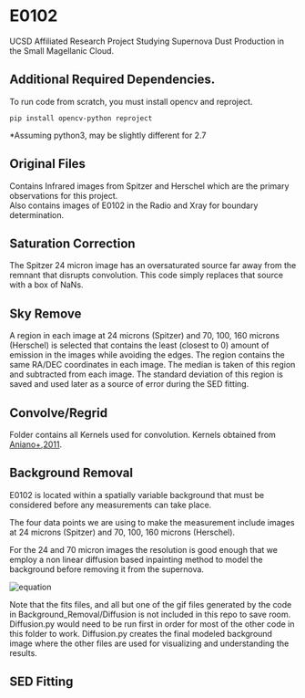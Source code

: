# E0102
UCSD Affiliated Research Project Studying Supernova Dust Production in the Small Magellanic Cloud.
## Additional Required Dependencies. 
To run code from scratch, you must install opencv and reproject.
```
pip install opencv-python reproject
```
*Assuming python3, may be slightly different for 2.7
## Original Files
Contains Infrared images from Spitzer and Herschel which are the primary observations for this project.  
  Also contains images of E0102 in the Radio and Xray for boundary determination. 
## Saturation Correction
The Spitzer 24 micron image has an oversaturated source far away from the remnant that disrupts convolution. 
  This code simply replaces that source with a box of NaNs. 
## Sky Remove
A region in each image at 24 microns (Spitzer) and 70, 100, 160 microns (Herschel) is selected that contains the least (closest to 0) amount of emission in the images while avoiding the edges. The region contains the same RA/DEC coordinates in each image. The median is taken of this region and subtracted from each image. The standard deviation of this region is saved and used later as a source of error during the SED fitting. 
## Convolve/Regrid
Folder contains all Kernels used for convolution. Kernels obtained from [Aniano+,2011](https://arxiv.org/abs/1106.5065).
## Background Removal
E0102 is located within a spatially variable background that must be considered before any measurements can take place.    
  
The four data points we are using to make the measurement include images at 24 microns (Spitzer) and 70, 100, 160 microns (Herschel).        
  
For the 24 and 70 micron images the resolution is good enough that we employ a non linear diffusion based inpainting method to model the background before removing it from the supernova.      
  
![equation](https://latex.codecogs.com/gif.latex?\frac{dx(i,j,t)}{dt}-\alpha\nabla^2x(i,j,t)=0)
  
Note that the fits files, and all but one of the gif files generated by the code in Background_Removal/Diffusion is not included in this repo to save room. Diffusion.py would need to be run first in order for most of the other code in this folder to work. Diffusion.py creates the final modeled background image where the other files are used for visualizing and understanding the results.
## SED Fitting
